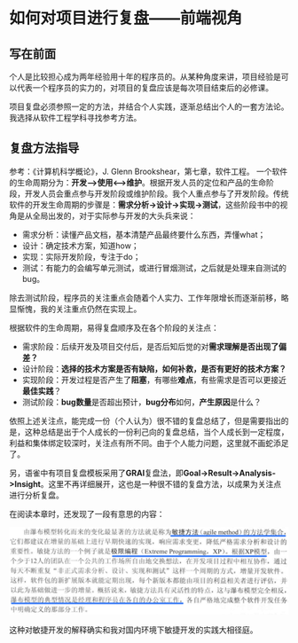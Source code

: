 # 如何对项目进行复盘——前端视角
## 写在前面
个人是比较担心成为两年经验用十年的程序员的。从某种角度来讲，项目经验是可以代表一个程序员的实力的，对项目的复盘应该是每次项目结束后的必修课。

项目复盘必须参照一定的方法，并结合个人实践，逐渐总结出个人的一套方法论。我选择从软件工程学科寻找参考方法。
## 复盘方法指导
参考：《计算机科学概论》，J. Glenn Brookshear，第七章，软件工程。
一个软件的生命周期分为：**开发-->使用<-->维护**。根据开发人员的定位和产品的生命阶段，开发人员会重点参与开发阶段或维护阶段。我个人重点参与了开发阶段。传统软件的开发生命周期的步骤是：**需求分析->设计->实现->测试**，这些阶段书中的视角是从全局出发的，对于实际参与开发的大头兵来说：
- 需求分析：读懂产品文档，基本清楚产品最终要什么东西，弄懂what；
- 设计：确定技术方案，知道how；
- 实现：实际开发阶段，专注于do；
- 测试：有能力的会编写单元测试，或进行冒烟测试，之后就是处理来自测试的bug。

除去测试阶段，程序员的关注重点会随着个人实力、工作年限增长而逐渐前移，略显惭愧，我的关注重点仍然在实现上。

根据软件的生命周期，易得复盘顺序及在各个阶段的关注点：
- 需求阶段：后续开发及项目交付后，是否后知后觉的对**需求理解是否出现了偏差？**
- 设计阶段：**选择的技术方案是否有缺陷，如何补救，是否有更好的技术方案？**
- 实现阶段：开发过程是否产生了**阻塞**，有哪些**难点**，有些需求是否可以更接近**最佳实践**？
- 测试阶段：**bug数量**是否超出预计，**bug分布**如何，**产生原因**是什么？

依照上述关注点，能完成一份（个人认为）很不错的复盘总结了，但是需要指出的是，这种总结是出于个人成长的一份利己向的复盘总结，当个人成长到一定程度，利益和集体绑定较深时，关注点有所不同。由于个人能力问题，这里就不画蛇添足了。

另，语雀中有项目复盘模板采用了**GRAI**复盘法，即**Goal->Result->Analysis->Insight**。这里不再详细展开，这也是一种很不错的复盘方法，以成果为关注点进行分析复盘。

在阅读本章时，还发现了一段有意思的内容：

![敏捷开发](./image/agile.png)

这种对敏捷开发的解释确实和我对国内环境下敏捷开发的实践大相径庭。
